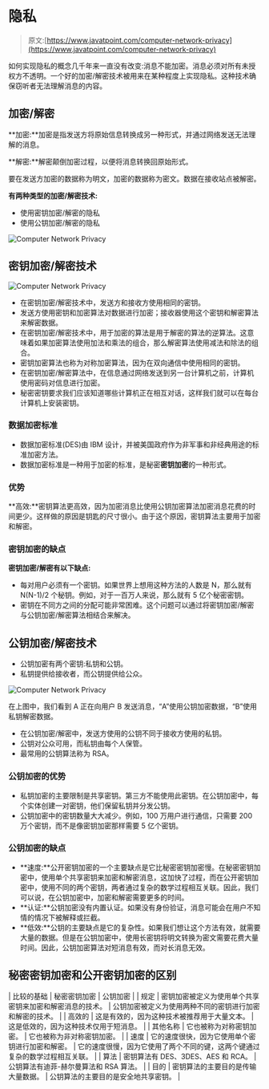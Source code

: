 # 隐私

> 原文:[https://www.javatpoint.com/computer-network-privacy](https://www.javatpoint.com/computer-network-privacy)

如何实现隐私的概念几千年来一直没有改变:消息不能加密。消息必须对所有未授权方不透明。一个好的加密/解密技术被用来在某种程度上实现隐私。这种技术确保窃听者无法理解消息的内容。

## 加密/解密

**加密:**加密是指发送方将原始信息转换成另一种形式，并通过网络发送无法理解的消息。

**解密:**解密颠倒加密过程，以便将消息转换回原始形式。

要在发送方加密的数据称为明文，加密的数据称为密文。数据在接收站点被解密。

**有两种类型的加密/解密技术:**

*   使用密钥加密/解密的隐私
*   使用公钥加密/解密的隐私

![Computer Network Privacy](../Images/f509049337a1c7fc6bbb64af67f41d9f.png)

## 密钥加密/解密技术

![Computer Network Privacy](../Images/f87b16ae1fd3a040fee91ec0a3813a63.png)

*   在密钥加密/解密技术中，发送方和接收方使用相同的密钥。
*   发送方使用密钥和加密算法对数据进行加密；接收器使用这个密钥和解密算法来解密数据。
*   在密钥加密/解密技术中，用于加密的算法是用于解密的算法的逆算法。这意味着如果加密算法使用加法和乘法的组合，那么解密算法使用减法和除法的组合。
*   密钥加密算法也称为对称加密算法，因为在双向通信中使用相同的密钥。
*   在密钥加密/解密算法中，在信息通过网络发送到另一台计算机之前，计算机使用密码对信息进行加密。
*   秘密密钥要求我们应该知道哪些计算机正在相互对话，这样我们就可以在每台计算机上安装密钥。

### 数据加密标准

*   数据加密标准(DES)由 IBM 设计，并被美国政府作为非军事和非经典用途的标准加密方法。
*   数据加密标准是一种用于加密的标准，是秘密**密钥加密**的一种形式。

### 优势

**高效:**密钥算法更高效，因为加密消息比使用公钥加密算法加密消息花费的时间更少。这样做的原因是钥匙的尺寸很小。由于这个原因，密钥算法主要用于加密和解密。

### 密钥加密的缺点

**密钥加密/解密有以下缺点:**

*   每对用户必须有一个密钥。如果世界上想用这种方法的人数是 N，那么就有 N(N-1)/2 个秘钥。例如，对于一百万人来说，那么就有 5 亿个秘密密钥。
*   密钥在不同方之间的分配可能非常困难。这个问题可以通过将密钥加密/解密与公钥加密/解密算法相结合来解决。

## 公钥加密/解密技术

*   公钥加密有两个密钥:私钥和公钥。
*   私钥提供给接收者，而公钥提供给公众。

![Computer Network Privacy](../Images/35ed1d4ff5130ceef2776eb436fb4855.png)

在上图中，我们看到 A 正在向用户 B 发送消息，“A”使用公钥加密数据，“B”使用私钥解密数据。

*   在公钥加密/解密中，发送方使用的公钥不同于接收方使用的私钥。
*   公钥对公众可用，而私钥由每个人保管。
*   最常用的公钥算法称为 RSA。

### 公钥加密的优势

*   私钥加密的主要限制是共享密钥。第三方不能使用此密钥。在公钥加密中，每个实体创建一对密钥，他们保留私钥并分发公钥。
*   公钥加密中的密钥数量大大减少。例如，100 万用户进行通信，只需要 200 万个密钥，而不是像密钥加密那样需要 5 亿个密钥。

### 公钥加密的缺点

*   **速度:**公开密钥加密的一个主要缺点是它比秘密密钥加密慢。在秘密密钥加密中，使用单个共享密钥来加密和解密消息，这加快了过程，而在公开密钥加密中，使用不同的两个密钥，两者通过复杂的数学过程相互关联。因此，我们可以说，在公钥加密中，加密和解密需要更多的时间。
*   **认证:**公钥加密没有内置认证。如果没有身份验证，消息可能会在用户不知情的情况下被解释或拦截。
*   **低效:**公钥的主要缺点是它的复杂性。如果我们想让这个方法有效，就需要大量的数据。但是在公钥加密中，使用长密钥将明文转换为密文需要花费大量时间。因此，公钥加密算法对短消息有效，而对长消息无效。

## 秘密密钥加密和公开密钥加密的区别

| 比较的基础 | 秘密密钥加密 | 公钥加密 |
| 规定 | 密钥加密被定义为使用单个共享密钥来加密和解密消息的技术。 | 公钥加密被定义为使用两种不同的密钥进行加密和解密的技术。 |
| 高效的 | 这是有效的，因为这种技术被推荐用于大量文本。 | 这是低效的，因为这种技术仅用于短消息。 |
| 其他名称 | 它也被称为对称密钥加密。 | 它也被称为非对称密钥加密。 |
| 速度 | 它的速度很快，因为它使用单个密钥进行加密和解密。 | 它的速度很慢，因为它使用了两个不同的键，这两个键通过复杂的数学过程相互关联。 |
| 算法 | 密钥算法有 DES、3DES、AES 和 RCA。 | 公钥算法有迪菲-赫尔曼算法和 RSA 算法。 |
| 目的 | 密钥算法的主要目的是传输大量数据。 | 公钥算法的主要目的是安全地共享密钥。 |